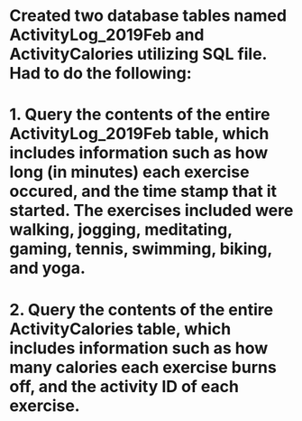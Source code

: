 # Created two database tables named ActivityLog_2019Feb and ActivityCalories utilizing SQL file. Had to do the following:
# 1. Query the contents of the entire ActivityLog_2019Feb table, which includes information such as how long (in minutes) each exercise occured, and the time stamp that it started. The exercises included were walking, jogging, meditating, gaming, tennis, swimming, biking, and yoga. 
# 2. Query the contents of the entire ActivityCalories table, which includes information such as how many calories each exercise burns off, and the activity ID of each exercise.  

